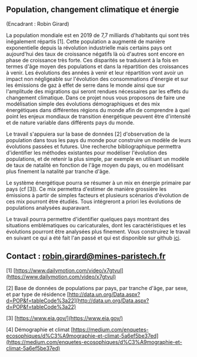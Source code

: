 ## Population, changement climatique et énergie

(Encadrant : Robin Girard)

La population mondiale est en 2019 de 7,7 milliards d'habitants qui sont
très inégalement répartis \[1\]. Cette population a augmenté de manière
exponentielle depuis la révolution industrielle mais certains pays ont
aujourd'hui des taux de croissance négatifs là où d'autres sont encore
en phase de croissance très forte. Ces disparités se traduisent à la
fois en termes d'âge moyen des populations et dans la répartition des
croissances à venir. Les évolutions des années à venir et leur
répartition vont avoir un impact non négligeable sur l'évolution des
consommations d'énergie et sur les émissions de gaz à effet de serre
dans le monde ainsi que sur l'amplitude des migrations qui seront
rendues nécessaires par les effets du changement climatique. Dans ce
projet nous vous proposons de faire une modélisation simple des
évolutions démographiques et des mix énergétiques dans différentes
régions du monde afin de comprendre à quel point les enjeux mondiaux de
transition énergétique peuvent être d'intensité et de nature variable
dans différents pays du monde.

Le travail s'appuiera sur la base de données \[2\] d'observation de la
population dans tous les pays du monde pour construire un modèle de
leurs évolutions passées et futures. Une recherche bibliographique
permettra d'identifier les méthodes existantes pour modéliser
l'évolution des populations, et de retenir la plus simple, par exemple
en utilisant un modèle de taux de natalité en fonction de l'âge moyen du
pays, ou en modélisant plus finement la natalité par tranche d'âge.

Le système énergétique pourra se résumer à un mix en énergie primaire
par pays (cf \[3\]). Ce mix permettra d'estimer de manière grossière les
émissions à partir de simples facteurs et plusieurs scénarios
d'évolution de ces mix pourront être étudiés. Tous intégreront a priori
les évolutions de populations analysées auparavant.

Le travail pourra permettre d'identifier quelques pays montrant des
situations emblématiques ou caricaturales, dont les caractéristiques et
les évolutions pourront être analysées plus finement. Vous construirez
le travail en suivant ce qui a été fait l'an passé et qui est disponible
sur github
[ici](https://github.com/robingirard/PopulationEtEnergie).

## Contact : [robin.girard\@mines-paristech.fr](mailto:robin.girard@mines-paristech.fr)

\[1\]
[https://www.dailymotion.com/video/x7gtvul](https://www.dailymotion.com/video/x7gtvul)

\[2\] Base de données de populations par pays, par tranche d'âge, par
sexe, et par type de résidence
[http://data.un.org/Data.aspx?d=POP&f=tableCode%3a22](http://data.un.org/Data.aspx?d=POP&f=tableCode%3a22)

\[3\] [https://www.eia.gov/](https://www.eia.gov/)

\[4\] Démographie et climat
[https://medium.com/enquetes-ecosophiques/d%C3%A9mographie-et-climat-5a6ef5be37ed](https://medium.com/enquetes-ecosophiques/d%C3%A9mographie-et-climat-5a6ef5be37ed)
